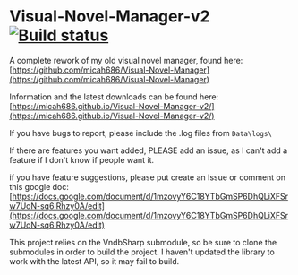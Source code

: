 # Visual-Novel-Manager-v2 [![Build status](https://ci.appveyor.com/api/projects/status/github/micah686/visual-novel-manager-v2?svg=true)](https://ci.appveyor.com/api/projects/status/github/micah686/)

A complete rework of my old visual novel manager, found here:
[https://github.com/micah686/Visual-Novel-Manager](https://github.com/micah686/Visual-Novel-Manager)

Information and the latest downloads can be found here:
[https://micah686.github.io/Visual-Novel-Manager-v2/](https://micah686.github.io/Visual-Novel-Manager-v2/)

If you have bugs to report, please include the .log files from ```Data\logs\```

If there are features you want added, PLEASE add an issue, as I can't add a feature if I don't know if people want it.

if you have feature suggestions, please put create an Issue or comment on this google doc:
[https://docs.google.com/document/d/1mzovyY6C18YTbGmSP6DhQLiXFSrw7UoN-sq6IRhzy0A/edit](https://docs.google.com/document/d/1mzovyY6C18YTbGmSP6DhQLiXFSrw7UoN-sq6IRhzy0A/edit)

This project relies on the VndbSharp submodule, so be sure to clone the submodules in order to build the project.
I haven't updated the library to work with the latest API, so it may fail to build.
